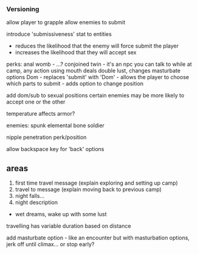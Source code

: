 ### Versioning
allow player to grapple
allow enemies to submit

introduce 'submissiveness' stat to entities
 - reduces the likelihood that the enemy will force submit the player
 - increases the likelihood that they will accept sex

perks:
anal womb - ...?
conjoined twin - it's an npc you can talk to while at camp, any action using mouth deals double lust, changes masturbate options
Dom - replaces 'submit' with 'Dom' - allows the player to choose which parts to submit
    - adds option to change position

add dom/sub to sexual positions
certain enemies may be more likely to accept one or the other

temperature affects armor?

enemies:
spunk elemental
bone soldier

nipple penetration perk/position


allow backspace key for 'back' options


## areas

1. first time travel message (explain exploring and setting up camp)
2. travel to message (explain moving back to previous camp)
3. night falls...
4. night description

- wet dreams, wake up with some lust

travelling has variable duration based on distance

add masturbate option - like an encounter but with masturbation options, jerk off until climax... or stop early?